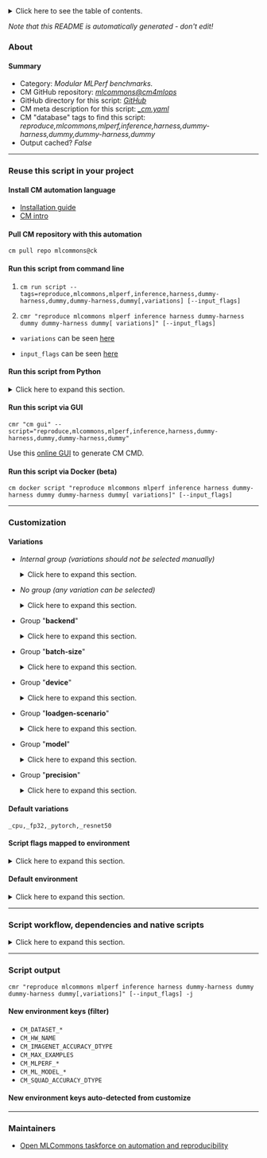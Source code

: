 <details>
<summary>Click here to see the table of contents.</summary>

* [About](#about)
* [Summary](#summary)
* [Reuse this script in your project](#reuse-this-script-in-your-project)
  * [ Install CM automation language](#install-cm-automation-language)
  * [ Check CM script flags](#check-cm-script-flags)
  * [ Run this script from command line](#run-this-script-from-command-line)
  * [ Run this script from Python](#run-this-script-from-python)
  * [ Run this script via GUI](#run-this-script-via-gui)
  * [ Run this script via Docker (beta)](#run-this-script-via-docker-(beta))
* [Customization](#customization)
  * [ Variations](#variations)
  * [ Script flags mapped to environment](#script-flags-mapped-to-environment)
  * [ Default environment](#default-environment)
* [Script workflow, dependencies and native scripts](#script-workflow-dependencies-and-native-scripts)
* [Script output](#script-output)
* [New environment keys (filter)](#new-environment-keys-(filter))
* [New environment keys auto-detected from customize](#new-environment-keys-auto-detected-from-customize)
* [Maintainers](#maintainers)

</details>

*Note that this README is automatically generated - don't edit!*

### About

#### Summary

* Category: *Modular MLPerf benchmarks.*
* CM GitHub repository: *[mlcommons@cm4mlops](https://github.com/mlcommons/cm4mlops)*
* GitHub directory for this script: *[GitHub](https://github.com/mlcommons/cm4mlops/tree/main/script/reproduce-mlperf-inference-dummy)*
* CM meta description for this script: *[_cm.yaml](_cm.yaml)*
* CM "database" tags to find this script: *reproduce,mlcommons,mlperf,inference,harness,dummy-harness,dummy,dummy-harness,dummy*
* Output cached? *False*
___
### Reuse this script in your project

#### Install CM automation language

* [Installation guide](https://github.com/mlcommons/ck/blob/master/docs/installation.md)
* [CM intro](https://doi.org/10.5281/zenodo.8105339)

#### Pull CM repository with this automation

```cm pull repo mlcommons@ck```


#### Run this script from command line

1. `cm run script --tags=reproduce,mlcommons,mlperf,inference,harness,dummy-harness,dummy,dummy-harness,dummy[,variations] [--input_flags]`

2. `cmr "reproduce mlcommons mlperf inference harness dummy-harness dummy dummy-harness dummy[ variations]" [--input_flags]`

* `variations` can be seen [here](#variations)

* `input_flags` can be seen [here](#script-flags-mapped-to-environment)

#### Run this script from Python

<details>
<summary>Click here to expand this section.</summary>

```python

import cmind

r = cmind.access({'action':'run'
                  'automation':'script',
                  'tags':'reproduce,mlcommons,mlperf,inference,harness,dummy-harness,dummy,dummy-harness,dummy'
                  'out':'con',
                  ...
                  (other input keys for this script)
                  ...
                 })

if r['return']>0:
    print (r['error'])

```

</details>


#### Run this script via GUI

```cmr "cm gui" --script="reproduce,mlcommons,mlperf,inference,harness,dummy-harness,dummy,dummy-harness,dummy"```

Use this [online GUI](https://cKnowledge.org/cm-gui/?tags=reproduce,mlcommons,mlperf,inference,harness,dummy-harness,dummy,dummy-harness,dummy) to generate CM CMD.

#### Run this script via Docker (beta)

`cm docker script "reproduce mlcommons mlperf inference harness dummy-harness dummy dummy-harness dummy[ variations]" [--input_flags]`

___
### Customization


#### Variations

  * *Internal group (variations should not be selected manually)*
    <details>
    <summary>Click here to expand this section.</summary>

    * `_bert_`
      - Workflow:
    * `_gptj_`
      - Workflow:
        1. ***Read "deps" on other CM scripts***
           * get,ml-model,gptj
             * CM names: `--adr.['gptj-model']...`
             - CM script: [get-ml-model-gptj](https://github.com/mlcommons/cm4mlops/tree/main/script/get-ml-model-gptj)
           * get,dataset,cnndm,_validation
             - CM script: [get-dataset-cnndm](https://github.com/mlcommons/cm4mlops/tree/main/script/get-dataset-cnndm)
    * `_llama2-70b_`
      - Workflow:

    </details>


  * *No group (any variation can be selected)*
    <details>
    <summary>Click here to expand this section.</summary>

    * `_pytorch,cpu`
      - Workflow:
        1. ***Read "deps" on other CM scripts***
           * get,generic-python-lib,_torch
             - CM script: [get-generic-python-lib](https://github.com/mlcommons/cm4mlops/tree/main/script/get-generic-python-lib)
    * `_pytorch,cuda`
      - Workflow:
        1. ***Read "deps" on other CM scripts***
           * get,generic-python-lib,_torch_cuda
             - CM script: [get-generic-python-lib](https://github.com/mlcommons/cm4mlops/tree/main/script/get-generic-python-lib)
    * `_singlestream,resnet50`
      - Workflow:
    * `_singlestream,retinanet`
      - Workflow:

    </details>


  * Group "**backend**"
    <details>
    <summary>Click here to expand this section.</summary>

    * **`_pytorch`** (default)
      - Environment variables:
        - *CM_MLPERF_BACKEND*: `pytorch`
      - Workflow:

    </details>


  * Group "**batch-size**"
    <details>
    <summary>Click here to expand this section.</summary>

    * `_bs.#`
      - Workflow:

    </details>


  * Group "**device**"
    <details>
    <summary>Click here to expand this section.</summary>

    * **`_cpu`** (default)
      - Environment variables:
        - *CM_MLPERF_DEVICE*: `cpu`
      - Workflow:
    * `_cuda`
      - Environment variables:
        - *CM_MLPERF_DEVICE*: `gpu`
        - *CM_MLPERF_DEVICE_LIB_NAMESPEC*: `cudart`
      - Workflow:

    </details>


  * Group "**loadgen-scenario**"
    <details>
    <summary>Click here to expand this section.</summary>

    * `_multistream`
      - Environment variables:
        - *CM_MLPERF_LOADGEN_SCENARIO*: `MultiStream`
      - Workflow:
    * `_offline`
      - Environment variables:
        - *CM_MLPERF_LOADGEN_SCENARIO*: `Offline`
      - Workflow:
    * `_server`
      - Environment variables:
        - *CM_MLPERF_LOADGEN_SCENARIO*: `Server`
      - Workflow:
    * `_singlestream`
      - Environment variables:
        - *CM_MLPERF_LOADGEN_SCENARIO*: `SingleStream`
      - Workflow:

    </details>


  * Group "**model**"
    <details>
    <summary>Click here to expand this section.</summary>

    * `_bert-99`
      - Environment variables:
        - *CM_MODEL*: `bert-99`
        - *CM_SQUAD_ACCURACY_DTYPE*: `float32`
      - Workflow:
    * `_bert-99.9`
      - Environment variables:
        - *CM_MODEL*: `bert-99.9`
      - Workflow:
    * `_gptj-99`
      - Environment variables:
        - *CM_MODEL*: `gptj-99`
        - *CM_SQUAD_ACCURACY_DTYPE*: `float32`
      - Workflow:
    * `_gptj-99.9`
      - Environment variables:
        - *CM_MODEL*: `gptj-99.9`
      - Workflow:
    * `_llama2-70b-99`
      - Environment variables:
        - *CM_MODEL*: `llama2-70b-99`
      - Workflow:
    * `_llama2-70b-99.9`
      - Environment variables:
        - *CM_MODEL*: `llama2-70b-99.9`
      - Workflow:
    * **`_resnet50`** (default)
      - Environment variables:
        - *CM_MODEL*: `resnet50`
      - Workflow:
    * `_retinanet`
      - Environment variables:
        - *CM_MODEL*: `retinanet`
      - Workflow:

    </details>


  * Group "**precision**"
    <details>
    <summary>Click here to expand this section.</summary>

    * `_fp16`
      - Environment variables:
        - *CM_MLPERF_MODEL_PRECISION*: `float16`
      - Workflow:
    * **`_fp32`** (default)
      - Environment variables:
        - *CM_MLPERF_MODEL_PRECISION*: `float32`
      - Workflow:
    * `_uint8`
      - Environment variables:
        - *CM_MLPERF_MODEL_PRECISION*: `uint8`
      - Workflow:

    </details>


#### Default variations

`_cpu,_fp32,_pytorch,_resnet50`

#### Script flags mapped to environment
<details>
<summary>Click here to expand this section.</summary>

* `--count=value`  &rarr;  `CM_MLPERF_LOADGEN_QUERY_COUNT=value`
* `--max_batchsize=value`  &rarr;  `CM_MLPERF_LOADGEN_MAX_BATCHSIZE=value`
* `--mlperf_conf=value`  &rarr;  `CM_MLPERF_CONF=value`
* `--mode=value`  &rarr;  `CM_MLPERF_LOADGEN_MODE=value`
* `--multistream_target_latency=value`  &rarr;  `CM_MLPERF_LOADGEN_MULTISTREAM_TARGET_LATENCY=value`
* `--offline_target_qps=value`  &rarr;  `CM_MLPERF_LOADGEN_OFFLINE_TARGET_QPS=value`
* `--output_dir=value`  &rarr;  `CM_MLPERF_OUTPUT_DIR=value`
* `--performance_sample_count=value`  &rarr;  `CM_MLPERF_LOADGEN_PERFORMANCE_SAMPLE_COUNT=value`
* `--rerun=value`  &rarr;  `CM_RERUN=value`
* `--results_repo=value`  &rarr;  `CM_MLPERF_INFERENCE_RESULTS_REPO=value`
* `--scenario=value`  &rarr;  `CM_MLPERF_LOADGEN_SCENARIO=value`
* `--server_target_qps=value`  &rarr;  `CM_MLPERF_LOADGEN_SERVER_TARGET_QPS=value`
* `--singlestream_target_latency=value`  &rarr;  `CM_MLPERF_LOADGEN_SINGLESTREAM_TARGET_LATENCY=value`
* `--skip_preprocess=value`  &rarr;  `CM_SKIP_PREPROCESS_DATASET=value`
* `--skip_preprocessing=value`  &rarr;  `CM_SKIP_PREPROCESS_DATASET=value`
* `--target_latency=value`  &rarr;  `CM_MLPERF_LOADGEN_TARGET_LATENCY=value`
* `--target_qps=value`  &rarr;  `CM_MLPERF_LOADGEN_TARGET_QPS=value`
* `--user_conf=value`  &rarr;  `CM_MLPERF_USER_CONF=value`

**Above CLI flags can be used in the Python CM API as follows:**

```python
r=cm.access({... , "count":...}
```

</details>

#### Default environment

<details>
<summary>Click here to expand this section.</summary>

These keys can be updated via `--env.KEY=VALUE` or `env` dictionary in `@input.json` or using script flags.

* CM_MLPERF_LOADGEN_SCENARIO: `Offline`
* CM_MLPERF_LOADGEN_MODE: `performance`
* CM_SKIP_PREPROCESS_DATASET: `no`
* CM_SKIP_MODEL_DOWNLOAD: `no`
* CM_MLPERF_SUT_NAME_IMPLEMENTATION_PREFIX: `dummy`
* CM_MLPERF_SKIP_RUN: `no`

</details>

___
### Script workflow, dependencies and native scripts

<details>
<summary>Click here to expand this section.</summary>

  1. ***Read "deps" on other CM scripts from [meta](https://github.com/mlcommons/cm4mlops/tree/main/script/reproduce-mlperf-inference-dummy/_cm.yaml)***
     * detect,os
       - CM script: [detect-os](https://github.com/mlcommons/cm4mlops/tree/main/script/detect-os)
     * detect,cpu
       - CM script: [detect-cpu](https://github.com/mlcommons/cm4mlops/tree/main/script/detect-cpu)
     * get,sys-utils-cm
       - CM script: [get-sys-utils-cm](https://github.com/mlcommons/cm4mlops/tree/main/script/get-sys-utils-cm)
     * get,mlcommons,inference,src
       * CM names: `--adr.['inference-src']...`
       - CM script: [get-mlperf-inference-src](https://github.com/mlcommons/cm4mlops/tree/main/script/get-mlperf-inference-src)
     * get,mlcommons,inference,loadgen
       * CM names: `--adr.['inference-loadgen']...`
       - CM script: [get-mlperf-inference-loadgen](https://github.com/mlcommons/cm4mlops/tree/main/script/get-mlperf-inference-loadgen)
     * generate,user-conf,mlperf,inference
       * CM names: `--adr.['user-conf-generator']...`
       - CM script: [generate-mlperf-inference-user-conf](https://github.com/mlcommons/cm4mlops/tree/main/script/generate-mlperf-inference-user-conf)
     * get,generic-python-lib,_mlperf_logging
       * CM names: `--adr.['mlperf-logging']...`
       - CM script: [get-generic-python-lib](https://github.com/mlcommons/cm4mlops/tree/main/script/get-generic-python-lib)
     * get,git,repo
       * CM names: `--adr.inference-results...`
       - CM script: [get-git-repo](https://github.com/mlcommons/cm4mlops/tree/main/script/get-git-repo)
  1. ***Run "preprocess" function from [customize.py](https://github.com/mlcommons/cm4mlops/tree/main/script/reproduce-mlperf-inference-dummy/customize.py)***
  1. Read "prehook_deps" on other CM scripts from [meta](https://github.com/mlcommons/cm4mlops/tree/main/script/reproduce-mlperf-inference-dummy/_cm.yaml)
  1. ***Run native script if exists***
     * [run.sh](https://github.com/mlcommons/cm4mlops/tree/main/script/reproduce-mlperf-inference-dummy/run.sh)
  1. Read "posthook_deps" on other CM scripts from [meta](https://github.com/mlcommons/cm4mlops/tree/main/script/reproduce-mlperf-inference-dummy/_cm.yaml)
  1. ***Run "postrocess" function from [customize.py](https://github.com/mlcommons/cm4mlops/tree/main/script/reproduce-mlperf-inference-dummy/customize.py)***
  1. ***Read "post_deps" on other CM scripts from [meta](https://github.com/mlcommons/cm4mlops/tree/main/script/reproduce-mlperf-inference-dummy/_cm.yaml)***
     * benchmark-mlperf
       * `if (CM_MLPERF_SKIP_RUN not in ['yes', True])`
       * CM names: `--adr.['runner', 'mlperf-runner']...`
       - CM script: [benchmark-program-mlperf](https://github.com/mlcommons/cm4mlops/tree/main/script/benchmark-program-mlperf)
     * save,mlperf,inference,state
       * CM names: `--adr.['save-mlperf-inference-state']...`
       - CM script: [save-mlperf-inference-implementation-state](https://github.com/mlcommons/cm4mlops/tree/main/script/save-mlperf-inference-implementation-state)
</details>

___
### Script output
`cmr "reproduce mlcommons mlperf inference harness dummy-harness dummy dummy-harness dummy[,variations]" [--input_flags] -j`
#### New environment keys (filter)

* `CM_DATASET_*`
* `CM_HW_NAME`
* `CM_IMAGENET_ACCURACY_DTYPE`
* `CM_MAX_EXAMPLES`
* `CM_MLPERF_*`
* `CM_ML_MODEL_*`
* `CM_SQUAD_ACCURACY_DTYPE`
#### New environment keys auto-detected from customize

___
### Maintainers

* [Open MLCommons taskforce on automation and reproducibility](https://github.com/mlcommons/ck/blob/master/docs/taskforce.md)